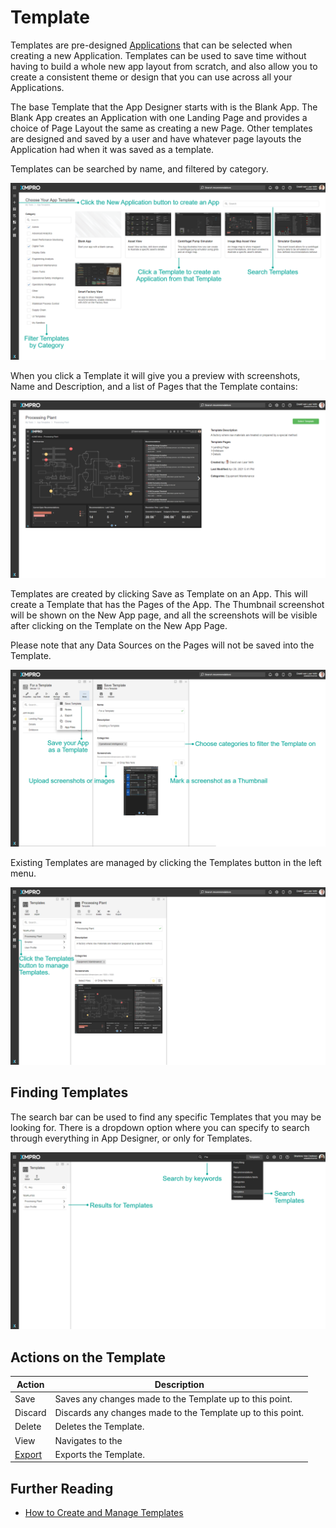 # Template

Templates are pre-designed [Applications](./) that can be selected when creating a new Application. Templates can be used to save time without having to build a whole new app layout from scratch, and also allow you to create a consistent theme or design that you can use across all your Applications.&#x20;

The base Template that the App Designer starts with is the Blank App. The Blank App creates an Application with one Landing Page and provides a choice of Page Layout the same as creating a new Page. Other templates are designed and saved by a user and have whatever page layouts the Application had when it was saved as a template.&#x20;

Templates can be searched by name, and filtered by category.

![](<../../.gitbook/assets/image (1213).png>)

When you click a Template it will give you a preview with screenshots, Name and Description, and a list of Pages that the Template contains:

![](<../../.gitbook/assets/image (1595).png>)

Templates are created by clicking Save as Template on an App. This will create a Template that has the Pages of the App. The Thumbnail screenshot will be shown on the New App page, and all the screenshots will be visible after clicking on the Template on the New App Page.

<!-- unsupported tag removed -->
Please note that any Data Sources on the Pages will not be saved into the Template.&#x20;
<!-- unsupported tag removed -->

![](<../../.gitbook/assets/image (510).png>)

Existing Templates are managed by clicking the Templates button in the left menu.

![](<../../.gitbook/assets/image (614).png>)

## Finding Templates

The search bar can be used to find any specific Templates that you may be looking for. There is a dropdown option where you can specify to search through everything in App Designer, or only for Templates.

![](../../.gitbook/assets/Search-Templates.png)

## Actions on the Template

| **Action**                                         | **Description**                                             |
| -------------------------------------------------- | ----------------------------------------------------------- |
| Save                                               | Saves any changes made to the Template up to this point.    |
| Discard                                            | Discards any changes made to the Template up to this point. |
| Delete                                             | Deletes the Template.                                       |
| View                                               |  Navigates to the                                           |
| [Export](../../how-tos/import-export-and-clone.md) | Exports the Template.                                       |

## Further Reading

* [How to Create and Manage Templates](../../how-tos/apps/manage-templates.md)
